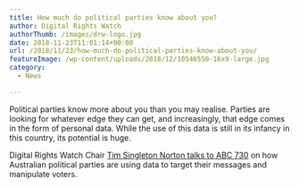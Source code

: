 ```yaml
---
title: How much do political parties know about you?
author: Digital Rights Watch
authorThumb: /images/drw-logo.jpg
date: 2018-11-23T11:01:14+00:00
url: /2018/11/23/how-much-do-political-parties-know-about-you/
featureImage: /wp-content/uploads/2018/12/10546550-16x9-large.jpg
category:
  - News

---
```

Political parties know more about you than you may realise.
Parties are looking for whatever edge they can get, and increasingly, that edge comes in the form of personal data. While the use of this data is still in its infancy in this country, its potential is huge.

Digital Rights Watch Chair [Tim Singleton Norton talks to ABC 730][1] on how Australian political parties are using data to target their messages and manipulate voters.<figure class="wp-block-embed-youtube wp-block-embed is-type-video is-provider-youtube wp-embed-aspect-16-9 wp-has-aspect-ratio">

<div class="wp-block-embed__wrapper">
</div></figure>

 [1]: https://www.abc.net.au/7.30/how-much-do-political-parties-know-about-you-more/10546548
